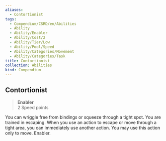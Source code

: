 ```yaml
---
aliases:
  - Contortionist
tags:
  - Compendium/CSRD/en/Abilities
  - Ability
  - Ability/Enabler
  - Ability/Cost/2
  - Ability/Tier/Low
  - Ability/Pool/Speed
  - Ability/Categories/Movement
  - Ability/Categories/Task
title: Contortionist
collection: Abilities
kind: Compendium
---
```

## Contortionist  
>**Enabler**  
>2 Speed points
  
You can wriggle free from bindings or squeeze through a tight spot. You are trained in escaping. When you use an action to escape or move through a tight area, you can immediately use another action. You may use this action only to move. Enabler.